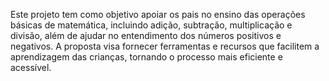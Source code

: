 Este projeto tem como objetivo apoiar os pais no ensino das operações básicas de matemática, incluindo adição, subtração, multiplicação e divisão, além de ajudar no entendimento dos números positivos e negativos. A proposta visa fornecer ferramentas e recursos que facilitem a aprendizagem das crianças, tornando o processo mais eficiente e acessível.
